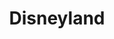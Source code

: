 ---
title: Disneyland
crosslinks:
- youtubefactsbot
- u_imguralbumbot
- youtubot
- disney
- WaltDisneyWorld
- FastPassCollectors
- autotldr
- DisneyPinSwap
- DisneylandAP
- AskReddit
- IAmA
- news
- Entrepreneur
- announcements
- SCP
- modelmakers
- funkopop
- NintendoSwitch
- GalaxysEdge
- NeedsMoreJPEG
---